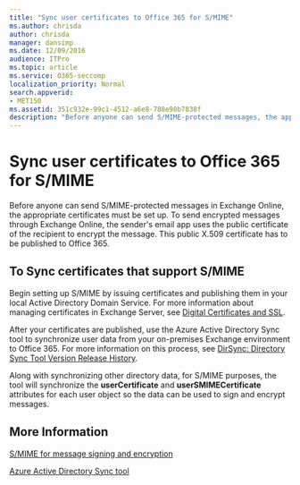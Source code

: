 ```yaml
---
title: "Sync user certificates to Office 365 for S/MIME"
ms.author: chrisda
author: chrisda
manager: dansimp
ms.date: 12/09/2016
audience: ITPro
ms.topic: article
ms.service: O365-seccomp
localization_priority: Normal
search.appverid:
- MET150
ms.assetid: 351c932e-99c1-4512-a6e8-788e90b7838f
description: "Before anyone can send S/MIME-protected messages, the appropriate certificates must be set up. In order to send encrypted messages through Exchange Online, the sender's email program uses the public certificate of the recipient to encrypt the message. This public X.509 certificate has to be published to Office 365."
---
```


# Sync user certificates to Office 365 for S/MIME

Before anyone can send S/MIME-protected messages in Exchange Online, the appropriate certificates must be set up. To send encrypted messages through Exchange Online, the sender's email app uses the public certificate of the recipient to encrypt the message. This public X.509 certificate has to be published to Office 365.

## To Sync certificates that support S/MIME

Begin setting up S/MIME by issuing certificates and publishing them in your local Active Directory Domain Service. For more information about managing certificates in Exchange Server, see [Digital Certificates and SSL](https://technet.microsoft.com/library/a9e2e08c-d46a-4135-a387-eb653212b676.aspx).

After your certificates are published, use the Azure Active Directory Sync tool to synchronize user data from your on-premises Exchange environment to Office 365. For more information on this process, see [DirSync: Directory Sync Tool Version Release History](https://go.microsoft.com/fwlink/p/?LinkId=392587).

Along with synchronizing other directory data, for S/MIME purposes, the tool will synchronize the  **userCertificate** and **userSMIMECertificate** attributes for each user object so the data can be used to sign and encrypt messages.

## More Information

[S/MIME for message signing and encryption](s-mime-for-message-signing-and-encryption.md)

[Azure Active Directory Sync tool](https://go.microsoft.com/fwlink/p/?LinkId=392587)
